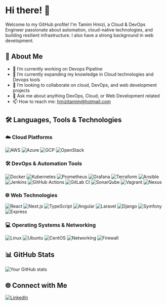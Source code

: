 # Hi there! 👋

Welcome to my GitHub profile! I'm Tamim Hmizi, a Cloud & DevOps Engineer passionate about automation, cloud-native technologies, and building resilient infrastructure. I also have a strong background in web development.

## 🚀 About Me
- 🔭 I’m currently working on Devops Pipeline
- 🌱 I’m currently expanding my knowledge in Cloud technologies and Devops tools
- 👯 I’m looking to collaborate on cloud, DevOps, and web development projects
- 💬 Ask me about anything DevOps, Cloud, or Web Development related
- 📫 How to reach me: hmizitamim@hotmail.com

## 🛠️ Languages, Tools & Technologies

### ☁️ Cloud Platforms
![AWS](https://img.shields.io/badge/AWS-FF9900?style=for-the-badge&logo=amazonaws&logoColor=white)
![Azure](https://img.shields.io/badge/Azure-0078D4?style=for-the-badge&logo=microsoftazure&logoColor=white)
![GCP](https://img.shields.io/badge/Google%20Cloud-4285F4?style=for-the-badge&logo=googlecloud&logoColor=white)
![OpenStack](https://img.shields.io/badge/OpenStack-ED1944?style=for-the-badge&logo=openstack&logoColor=white)
<!-- Add other cloud platforms as needed -->

### 🛠️ DevOps & Automation Tools
![Docker](https://img.shields.io/badge/Docker-2496ED?style=for-the-badge&logo=docker&logoColor=white)
![Kubernetes](https://img.shields.io/badge/Kubernetes-326CE5?style=for-the-badge&logo=kubernetes&logoColor=white)
![Prometheus](https://img.shields.io/badge/Prometheus-E6522C?style=for-the-badge&logo=prometheus&logoColor=white)
![Grafana](https://img.shields.io/badge/Grafana-F46800?style=for-the-badge&logo=grafana&logoColor=white)
![Terraform](https://img.shields.io/badge/Terraform-7B42BC?style=for-the-badge&logo=terraform&logoColor=white)
![Ansible](https://img.shields.io/badge/Ansible-EE0000?style=for-the-badge&logo=ansible&logoColor=white)
![Jenkins](https://img.shields.io/badge/Jenkins-D24939?style=for-the-badge&logo=jenkins&logoColor=white)
![GitHub Actions](https://img.shields.io/badge/GitHub%20Actions-2088FF?style=for-the-badge&logo=githubactions&logoColor=white)
![GitLab CI](https://img.shields.io/badge/GitLab%20CI-FC6D26?style=for-the-badge&logo=gitlab&logoColor=white)
![SonarQube](https://img.shields.io/badge/SonarQube-4E9BCD?style=for-the-badge&logo=sonarqube&logoColor=white)
![Vagrant](https://img.shields.io/badge/Vagrant-1563FF?style=for-the-badge&logo=vagrant&logoColor=white)
![Nexus](https://img.shields.io/badge/Nexus-4E73BE?style=for-the-badge&logo=sonatype&logoColor=white)
<!-- Add more DevOps tools as needed -->

### 🌐 Web Technologies
![React](https://img.shields.io/badge/React-61DAFB?style=for-the-badge&logo=react&logoColor=black)
![Next.js](https://img.shields.io/badge/Next.js-000000?style=for-the-badge&logo=nextdotjs&logoColor=white)
![TypeScript](https://img.shields.io/badge/TypeScript-3178C6?style=for-the-badge&logo=typescript&logoColor=white)
![Angular](https://img.shields.io/badge/Angular-DD0031?style=for-the-badge&logo=angular&logoColor=white)
![Laravel](https://img.shields.io/badge/Laravel-FF2D20?style=for-the-badge&logo=laravel&logoColor=white)
![Django](https://img.shields.io/badge/Django-092E20?style=for-the-badge&logo=django&logoColor=white)
![Symfony](https://img.shields.io/badge/Symfony-000000?style=for-the-badge&logo=symfony&logoColor=white)
![Express](https://img.shields.io/badge/Express-000000?style=for-the-badge&logo=express&logoColor=white)
<!-- Add other web techs as needed -->

### 💻 Operating Systems & Networking
![Linux](https://img.shields.io/badge/Linux-FCC624?style=for-the-badge&logo=linux&logoColor=black)
![Ubuntu](https://img.shields.io/badge/Ubuntu-E95420?style=for-the-badge&logo=ubuntu&logoColor=white)
![CentOS](https://img.shields.io/badge/CentOS-262577?style=for-the-badge&logo=centos&logoColor=white)
![Networking](https://img.shields.io/badge/Networking-0078D6?style=for-the-badge&logo=cisco&logoColor=white)
![Firewall](https://img.shields.io/badge/Firewall-FF5733?style=for-the-badge)
<!-- Add other OS and networking tools as needed -->

## 📊 GitHub Stats
![Your GitHub stats](https://github-readme-stats.vercel.app/api?username=YOUR_USERNAME&show_icons=true&theme=radical)

## 🌐 Connect with Me
[![LinkedIn](https://img.shields.io/badge/LinkedIn-0A66C2?style=for-the-badge&logo=linkedin&logoColor=white)](https://www.linkedin.com/in/tamimhmizi/)
